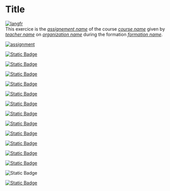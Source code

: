# Title
[![langfr](https://img.shields.io/badge/lang-fr-blue)]( <README.fr.md> )  
This exercice is the [*assignement name*]( <assignement link> ) of the course [*course name*]( <course link> ) given by [*teacher name*]( <teacher link> ) on [*organization name*]( <organization link> ) during the formation [*formation name*]( <formation link> ).

[![assignment](https://img.shields.io/badge/Assignment-purple)]( <assignment.md> )

[![Static Badge](https://img.shields.io/badge/Week-1-green)]( <week 1> )

[![Static Badge](https://img.shields.io/badge/Week-2-green)]( <week 2> )

[![Static Badge](https://img.shields.io/badge/Week-3-green)]( <week 3> )

[![Static Badge](https://img.shields.io/badge/Week-4-green)]( <week 4> )

[![Static Badge](https://img.shields.io/badge/Week-5-green)]( <week 5> )

[![Static Badge](https://img.shields.io/badge/Week-6-green)]( <week 6> )

[![Static Badge](https://img.shields.io/badge/Week-7-green)]( <week 7> )

[![Static Badge](https://img.shields.io/badge/Week-8-green)]( <week 8> )

[![Static Badge](https://img.shields.io/badge/Week-9-green)]( <week 9> )

[![Static Badge](https://img.shields.io/badge/Week-10-green)]( <week 10> )

[![Static Badge](https://img.shields.io/badge/Week-11-green)]( <week 11> )

[![Static Badge](https://img.shields.io/badge/Week-12-green)]( <week 12> )

![Static Badge](https://img.shields.io/badge/Week-13-green)[]( <week 13> )

[![Static Badge](https://img.shields.io/badge/Week-14-green)]( <week 14> )
